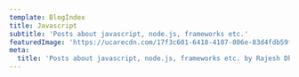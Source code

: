 ```yaml
---
template: BlogIndex
title: Javascript
subtitle: 'Posts about javascript, node.js, frameworks etc.'
featuredImage: 'https://ucarecdn.com/17f3c601-6418-4107-806e-83d4fdb59fe5/'
meta:
  title: 'Posts about javascript, node.js, frameworks etc. by Rajesh Dhiman'
---
```


